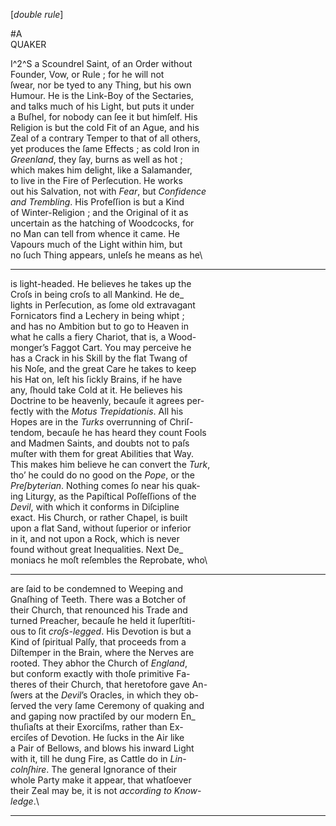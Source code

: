 [*double rule*]

#A\
QUAKER

I^2^S a Scoundrel Saint, of an Order without\
Founder, Vow, or Rule ; for he will not\
ſwear, nor be tyed to any Thing, but his own\
Humour.  He is the Link-Boy of the Sectaries,\
and talks much of his Light, but puts it under\
a Buſhel, for nobody can ſee it but himſelf.  His\
Religion is but the cold Fit of an Ague, and his\
Zeal of a contrary Temper to that of all others,\
yet produces the ſame Effects ; as cold Iron in\
*Greenland*, they ſay, burns as well as hot ;\
which makes him delight, like a Salamander,\
to live in the Fire of Perſecution.  He works\
out his Salvation, not with *Fear*, but *Confidence*\
*and Trembling*.  His Profeſſion is but a Kind\
of Winter-Religion ; and the Original of it as\
uncertain as the hatching of Woodcocks, for\
no Man can tell from whence it came.  He\
Vapours much of the Light within him, but\
no ſuch Thing appears, unleſs he means as he\


---


is light-headed.  He believes he takes up the\
Croſs in being croſs to all Mankind.  He de_\
lights in Perſecution, as ſome old extravagant\
Fornicators find a Lechery in being whipt ;\
and has no Ambition but to go to Heaven in\
what he calls a fiery Chariot, that is, a Wood-\
monger’s Faggot Cart.  You may perceive he\
has a Crack in his Skill by the flat Twang of\
his Noſe, and the great Care he takes to keep\
his Hat on, leſt his ſickly Brains, if he have\
any, ſhould take Cold at it.  He believes his\
Doctrine to be heavenly, becauſe it agrees per-\
fectly with the *Motus Trepidationis*.  All his\
Hopes are in the *Turks* overrunning of Chriſ-\
tendom, becauſe he has heard they count Fools\
and Madmen Saints, and doubts not to paſs\
muſter with them for great Abilities that Way.\
This makes him believe he can convert the *Turk*,\
tho’ he could do no good on the *Pope*, or the\
*Preſbyterian*.  Nothing comes ſo near his quak-\
ing Liturgy, as the Papiſtical Poſſeſſions of the\
*Devil*, with which it conforms in Diſcipline\
exact.  His Church, or rather Chapel, is built\
upon a flat Sand, without ſuperior or inferior\
in it, and not upon a Rock, which is never\
found without great Inequalities.  Next De_\
moniacs he moſt reſembles the Reprobate, who\


---


are ſaid to be condemned to Weeping and\
Gnaſhing of Teeth.  There was a Botcher of\
their Church, that renounced his Trade and\
turned Preacher, becauſe he held it ſuperſtiti-\
ous to ſit *croſs-legged*.  His Devotion is but a\
Kind of ſpiritual Palſy, that proceeds from a\
Diſtemper in the Brain, where the Nerves are\
rooted.  They abhor the Church of *England*,\
but conform exactly with thoſe primitive Fa-\
theres of their Church, that heretofore gave An-\
ſwers at the *Devil*’s Oracles, in which they ob-\
ſerved the very ſame Ceremony of quaking and\
and gaping now practiſed by our modern En_\
thuſiaſts at their Exorciſms, rather than Ex-\
erciſes of Devotion.  He ſucks in the Air like\
a Pair of Bellows, and blows his inward Light\
with it, till he dung Fire, as Cattle do in *Lin*-\
*colnſhire*.  The general Ignorance of their\
whole Party make it appear, that whatſoever\
their Zeal may be, it is not *according to Know*-\
*ledge*.\


---


